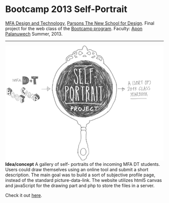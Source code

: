 # Bootcamp 2013 Self-Portrait
[MFA Design and Technology](http://www.newschool.edu/parsons/mfa-design-technology/), [Parsons The New School for Design](http://www.newschool.edu/parsons/).
Final project for the web class of the [Bootcamp program](http://bootcamp.parsons.edu/2013).
Faculty: [Apon Palanuwech](http://apon.io/)
Summer, 2013.

***
![](/img/logo_large.png)
**Idea/concept**
A gallery of self- portraits of the incoming MFA DT students. Users could draw themselves using an online tool and submit a short description.
The main goal was to build a sort of subjective profile page, instead of the standard picture-data-link.
The website utilizes html5 canvas and javaScript for the drawing part and php to store the files in a server.

Check it out [here](a.parsons.edu/~giang063/selfportrait/).
